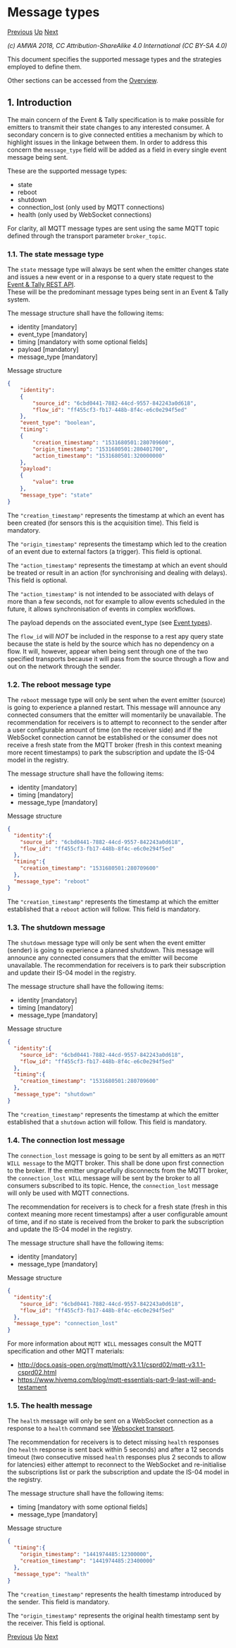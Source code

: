 # Message types
[Previous](1.0._Overview.md) [Up](..) [Next](3.0._Event_types.md)

_(c) AMWA 2018, CC Attribution-ShareAlike 4.0 International (CC BY-SA 4.0)_

This document specifies the supported message types and the strategies employed to define them.

Other sections can be accessed from the [Overview](1.0._Overview.md).

## 1. Introduction

The main concern of the Event & Tally specification is to make possible for emitters to transmit their state changes to any interested consumer.
A secondary concern is to give connected entities a mechanism by which to highlight issues in the linkage between them. In order to address this concern the `message_type` field will be added as a field in every single event message being sent.

These are the supported message types:

* state
* reboot
* shutdown
* connection_lost (only used by MQTT connections)
* health (only used by WebSocket connections)

For clarity, all MQTT message types are sent using the same MQTT topic defined through the transport parameter `broker_topic`.

### 1.1. The state message type

The `state` message type will always be sent when the emitter changes state and issues a new event or in a response to a query state request to the [Event & Tally REST API](6.0._Event_and_tally_rest_api.md).  
These will be the predominant message types being sent in an Event & Tally system.

The message structure shall have the following items:

* identity [mandatory]
* event_type [mandatory]
* timing [mandatory with some optional fields]
* payload [mandatory]
* message_type [mandatory]

Message structure

```json
{
    "identity":
    {
        "source_id": "6cbd0441-7882-44cd-9557-842243a0d618",
        "flow_id": "ff455cf3-fb17-448b-8f4c-e6c0e294f5ed"
    },
    "event_type": "boolean",
    "timing":
    {
        "creation_timestamp": "1531680501:280709600",
        "origin_timestamp": "1531680501:280401700",
        "action_timestamp": "1531680501:320000000"
    },
    "payload":
    {
        "value": true
    },
    "message_type": "state"
}
```

The `"creation_timestamp"` represents the timestamp at which an event has been created (for sensors this is the acquisition time). This field is mandatory.  

The `"origin_timestamp"` represents the timestamp which led to the creation of an event due to external factors (a trigger). This field is optional.  

The `"action_timestamp"` represents the timestamp at which an event should be treated or result in an action (for synchronising and dealing with delays). This field is optional.

The `"action_timestamp"` is not intended to be associated with delays of more than a few seconds, not for example to allow events scheduled in the future, it allows synchronisation of events in complex workflows.

The payload depends on the associated event_type (see [Event types](3.0._Event_types.md)).

The `flow_id` will _NOT_ be included in the response to a rest apy query state because the state is held by the source which has no dependency on a flow. It will, however, appear when being sent through one of the two specified transports because it will pass from the source through a flow and out on the network through the sender.

### 1.2. The reboot message type

The `reboot` message type will only be sent when the event emitter (source) is going to experience a planned restart. This message will announce any connected consumers that the emitter will momentarily be unavailable. The recommendation for receivers is to attempt to reconnect to the sender after a user configurable amount of time (on the receiver side) and if the WebSocket connection cannot be established or the consumer does not receive a fresh state from the MQTT broker (fresh in this context meaning more recent timestamps) to park the subscription and update the IS-04 model in the registry.

The message structure shall have the following items:

* identity [mandatory]
* timing [mandatory]
* message_type [mandatory]

Message structure

```json
{
  "identity":{
    "source_id": "6cbd0441-7882-44cd-9557-842243a0d618",
    "flow_id": "ff455cf3-fb17-448b-8f4c-e6c0e294f5ed"
  },
  "timing":{
    "creation_timestamp": "1531680501:280709600"
  },
  "message_type": "reboot"
}
```

The `"creation_timestamp"` represents the timestamp at which the emitter established that a `reboot` action will follow. This field is mandatory.

### 1.3. The shutdown message

The `shutdown` message type will only be sent when the event emitter (sender) is going to experience a planned shutdown. This message will announce any connected consumers that the emitter will become unavailable. The recommendation for receivers is to park their subscription and update their IS-04 model in the registry.

The message structure shall have the following items:

* identity [mandatory]
* timing [mandatory]
* message_type [mandatory]

Message structure

```json
{
  "identity":{
    "source_id": "6cbd0441-7882-44cd-9557-842243a0d618",
    "flow_id": "ff455cf3-fb17-448b-8f4c-e6c0e294f5ed"
  },
  "timing":{
    "creation_timestamp": "1531680501:280709600"
  },
  "message_type": "shutdown"
}
```

The `"creation_timestamp"` represents the timestamp at which the emitter established that a `shutdown` action will follow. This field is mandatory.

### 1.4. The connection lost message

The `connection_lost` message is going to be sent by all emitters as an `MQTT WILL message` to the MQTT broker. This shall be done upon first connection to the broker.
If the emitter ungracefully disconnects from the MQTT broker, the `connection_lost WILL` message will be sent by the broker to all consumers subscribed to its topic. Hence, the `connection_lost` message will only be used with MQTT connections.  

The recommendation for receivers is to check for a fresh state (fresh in this context meaning more recent timestamps) after a user configurable amount of time, and if no state is received from the broker to park the subscription and update the IS-04 model in the registry.

The message structure shall have the following items:

* identity [mandatory]
* message_type [mandatory]

Message structure

```json
{
  "identity":{
    "source_id": "6cbd0441-7882-44cd-9557-842243a0d618",
    "flow_id": "ff455cf3-fb17-448b-8f4c-e6c0e294f5ed"
  },
  "message_type": "connection_lost"
}
```

For more information about `MQTT WILL` messages consult the MQTT specification and other MQTT materials:

* http://docs.oasis-open.org/mqtt/mqtt/v3.1.1/csprd02/mqtt-v3.1.1-csprd02.html
* https://www.hivemq.com/blog/mqtt-essentials-part-9-last-will-and-testament

### 1.5. The health message

The `health` message will only be sent on a WebSocket connection as a response to a `health` command see [Websocket transport](5.2._Transport_-_Websocket.md).

The recommendation for receivers is to detect missing `health` responses (no `health` response is sent back within 5 seconds) and after a 12 seconds timeout (two consecutive missed `health` responses plus 2 seconds to allow for latencies) either attempt to reconnect to the WebSocket and re-initialise the subscriptions list or park the subscription and update the IS-04 model in the registry.

The message structure shall have the following items:

* timing [mandatory with some optional fields]
* message_type [mandatory]

Message structure

```json
{  
  "timing":{
    "origin_timestamp": "1441974485:12300000",
    "creation_timestamp": "1441974485:23400000"
  },
  "message_type": "health"
}
```

The `"creation_timestamp"` represents the health timestamp introduced by the sender. This field is mandatory.  

The `"origin_timestamp"` represents the original health timestamp sent by the receiver. This field is optional.  

[Previous](1.0._Overview.md) [Up](..) [Next](3.0._Event_types.md)
